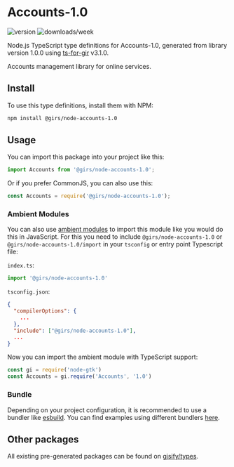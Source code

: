 
# Accounts-1.0

![version](https://img.shields.io/npm/v/@girs/node-accounts-1.0)
![downloads/week](https://img.shields.io/npm/dw/@girs/node-accounts-1.0)


Node.js TypeScript type definitions for Accounts-1.0, generated from library version 1.0.0 using [ts-for-gir](https://github.com/gjsify/ts-for-gir) v3.1.0.

Accounts management library for online services.

## Install

To use this type definitions, install them with NPM:
```bash
npm install @girs/node-accounts-1.0
```

## Usage

You can import this package into your project like this:
```ts
import Accounts from '@girs/node-accounts-1.0';
```

Or if you prefer CommonJS, you can also use this:
```ts
const Accounts = require('@girs/node-accounts-1.0');
```

### Ambient Modules

You can also use [ambient modules](https://github.com/gjsify/ts-for-gir/tree/main/packages/cli#ambient-modules) to import this module like you would do this in JavaScript.
For this you need to include `@girs/node-accounts-1.0` or `@girs/node-accounts-1.0/import` in your `tsconfig` or entry point Typescript file:

`index.ts`:
```ts
import '@girs/node-accounts-1.0'
```

`tsconfig.json`:
```json
{
  "compilerOptions": {
    ...
  },
  "include": ["@girs/node-accounts-1.0"],
  ...
}
```

Now you can import the ambient module with TypeScript support: 

```ts
const gi = require('node-gtk')
const Accounts = gi.require('Accounts', '1.0')
```


### Bundle

Depending on your project configuration, it is recommended to use a bundler like [esbuild](https://esbuild.github.io/). You can find examples using different bundlers [here](https://github.com/gjsify/ts-for-gir/tree/main/examples).

## Other packages

All existing pre-generated packages can be found on [gjsify/types](https://github.com/gjsify/types).

